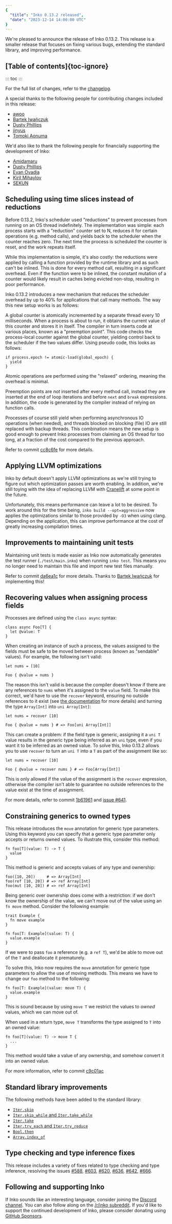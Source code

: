```yaml
---
{
  "title": "Inko 0.13.2 released",
  "date": "2023-12-14 14:00:00 UTC"
}
---
```


We're pleased to announce the release of Inko 0.13.2. This release is a smaller
release that focuses on fixing various bugs, extending the standard library, and
improving performance.

## [Table of contents]{toc-ignore}

::: toc
:::

For the full list of changes, refer to the
[changelog](https://github.com/inko-lang/inko/blob/main/CHANGELOG.md#0132-2023-12-14).

A special thanks to the following people for contributing changes included in
this release:

- [awoo](https://github.com/awoo-civ)
- [Bartek Iwańczuk](https://github.com/bartlomieju)
- [Dusty Phillips](https://github.com/dusty-phillips)
- [jinyus](https://github.com/jinyus)
- [Tomoki Aonuma](https://github.com/uasi)

We'd also like to thank the following people for financially supporting the
development of Inko:

- [Amidamaru](https://github.com/thaodt)
- [Dusty Phillips](https://dusty.phillips.codes)
- [Evan Ovadia](https://github.com/Verdagon)
- [Kiril Mihaylov](https://github.com/KirilMihaylov)
- [SEKUN](https://sekun.dev)

## Scheduling using time slices instead of reductions

Before 0.13.2, Inko's scheduler used "reductions" to prevent processes from
running on an OS thread indefinitely. The implementation was simple: each
process starts with a "reduction" counter set to N, reduces it for certain
operations (e.g. method calls), and yields back to the scheduler when the
counter reaches zero. The next time the process is scheduled the counter is
reset, and the work repeats itself.

While this implementation is simple, it's also costly: the reductions were
applied by calling a function provided by the runtime library and as such can't
be inlined. This is done for every method call, resulting in a significant
overhead. Even if the function were to be inlined, the constant mutation of a
counter would likely result in caches being evicted non-stop, resulting in poor
performance.

Inko 0.13.2 introduces a new mechanism that reduces the scheduler overhead by up
to 40% for applications that call many methods. The way this new setup works is
as follows:

A global counter is atomically incremented by a separate thread every 10
milliseconds. When a process is about to run, it obtains the current value of
this counter and stores it in itself. The compiler in turn inserts code at
various places, known as a "preemption point". This code checks the
process-local counter against the global counter, yielding control back to the
scheduler if the two values differ. Using pseudo code, this looks as follows:

```
if process.epoch != atomic-load(global_epoch) {
  yield
}
```

Atomic operations are performed using the "relaxed" ordering, meaning the
overhead is minimal.

Preemption points are _not_ inserted after every method call, instead they are
inserted at the end of loop iterations and before `next` and `break`
expressions. In addition, the code is generated by the compiler instead of
relying on function calls.

Processes of course still yield when performing asynchronous IO operations (when
needed), and threads blocked on blocking (file) IO are still replaced with
backup threads. This combination means the new setup is good enough to prevent
Inko processes from claiming an OS thread for too long, at a fraction of the
cost compared to the previous approach.

Refer to commit
[cc8c6fe](https://github.com/inko-lang/inko/commit/cc8c6feb09adce56f71e34931936eb087f121d9a)
for more details.

## Applying LLVM optimizations

Inko by default doesn't apply LLVM optimizations as we're still trying to figure
out which optimization passes are worth enabling. In addition, we're still
toying with the idea of replacing LLVM with [Cranelift](https://cranelift.dev/)
at some point in the future.

Unfortunately, this means performance can leave a lot to be desired. To work
around this for the time being, `inko build --opt=aggressive` now applies the
optimizations similar to those provided by `-O3` when using clang. Depending on
the application, this can improve performance at the cost of greatly increasing
compilation times.

## Improvements to maintaining unit tests

Maintaining unit tests is made easier as Inko now automatically generates the
test runner (`./test/main.inko`) when running `inko test`. This means you no
longer need to maintain this file and import new test files manually.

Refer to commit [da6ea1c](https://github.com/inko-lang/inko/commit/da6ea1c31150b92aa0094de0c8417875e24ac32f)
for more details. Thanks to [Bartek Iwańczuk](https://github.com/bartlomieju)
for implementing this!

## Recovering values when assigning process fields

Processes are defined using the `class async` syntax:

```inko
class async Foo[T] {
  let @value: T
}
```

When creating an instance of such a process, the values assigned to the fields
must be safe to be moved between process (known as "sendable" values). For
example, the following isn't valid:

```inko
let nums = [10]

Foo { @value = nums }
```

The reason this isn't valid is because the compiler doesn't know if there are
any references to `nums` when it's assigned to the `value` field. To make this
correct, we'd have to use the `recover` keyword, ensuring no outside references
to it exist (see [the documentation](https://docs.inko-lang.org/manual/v0.13.2/getting-started/memory-management/#unique-values-and-recovery)
for more details) and turning the type `Array[Int]` into `uni Array[Int]`:

```inko
let nums = recover [10]

Foo { @value = nums } # => Foo[uni Array[Int]]
```

This can create a problem: if the field type is generic, assigning it a `uni T`
value results in the generic type being inferred as an `uni` type, even if you
want it to be inferred as an owned value. To solve this, Inko 0.13.2 allows you
to use `recover` to turn an `uni T` into a `T` as part of the assignment like
so:

```inko
let nums = recover [10]

Foo { @value = recover nums } # => Foo[Array[Int]]
```

This is only allowed if the value of the assignment is the `recover` expression,
otherwise the compiler isn't able to guarantee no outside references to the
value exist at the time of assignment.

For more details, refer to commit
[1b61961](https://github.com/inko-lang/inko/commit/1b619615be160b29d97c123a4fa2e5e1d977e880)
and [issue #641](https://github.com/inko-lang/inko/issues/641).

## Constraining generics to owned types

This release introduces the `move` annotation for generic type parameters. Using
this keyword you can specify that a generic type parameter only accepts or
returns owned values. To illustrate this, consider this method:

```inko
fn foo[T](value: T) -> T {
  value
}
```

This method is generic and accepts values of any type and ownership:

```inko
foo([10, 20])     # => Array[Int]
foo(ref [10, 20]) # => ref Array[Int]
foo(mut [10, 20]) # => ref Array[Int]
```

Being generic over ownership does come with a restriction: if we don't know the
ownership of the value, we can't move out of the value using an `fn move`
method. Consider the following example:

```inko
trait Example {
  fn move example
}

fn foo[T: Example](value: T) {
  value.example
}
```

If we were to pass `foo` a reference (e.g. a `ref T`), we'd be able to move out
of the `T` and deallocate it prematurely.

To solve this, Inko now requires the `move` annotation for generic type
parameters to allow the use of moving methods. This means we have to change our
`foo` method to the following:

```inko
fn foo[T: Example](value: move T) {
  value.example
}
```

This is sound because by using `move T` we restrict the values to _owned_
values, which we can move out of.

When used in a return type, `move T` transforms the type assigned to `T` into
an owned value:

```inko
fn foo[T](value: T) -> move T {
  ...
}
```

This method would take a value of any ownership, and somehow convert it into an
owned value.

For more information, refer to commit
[c9c01ac](https://github.com/inko-lang/inko/commit/c9c01acb92080570bbce12cfa3bf7eda3f3425c6)

## Standard library improvements

The following methods have been added to the standard library:

- [`Iter.skip`](https://github.com/inko-lang/inko/commit/7a967b03d41186a891253d6296e42928c16537a3)
- [`Iter.skip_while` and `Iter.take_while`](https://github.com/inko-lang/inko/commit/c42baf42420b3851638b2e2062ad50e941922a79)
- [`Iter.take`](https://github.com/inko-lang/inko/commit/6c7da745c34a5ca62f1ef93e2617002b6e81b18c)
- [`Iter.try_each` and `Iter.try_reduce`](https://github.com/inko-lang/inko/commit/7314fd3bb6be1c7315af4c64c7a50e5d8c950cee)
- [`Bool.then`](https://github.com/inko-lang/inko/commit/4fe8a032b8310251ac6409bb751e42eb7f790499)
- [`Array.index_of`](https://github.com/inko-lang/inko/commit/317c3c7bf97b7017940531067548e53249a2778d)

## Type checking and type inference fixes

This release includes a variety of fixes related to type checking and type
inference, resolving the issues
[#588](https://github.com/inko-lang/inko/issues/588),
[#603](https://github.com/inko-lang/inko/issues/603),
[#620](https://github.com/inko-lang/inko/issues/620),
[#636](https://github.com/inko-lang/inko/issues/636),
[#642](https://github.com/inko-lang/inko/issues/642),
[#666](https://github.com/inko-lang/inko/issues/666).

## Following and supporting Inko

If Inko sounds like an interesting language, consider joining the [Discord
channel](https://discord.gg/seeURxHxCb). You can also follow along on the
[/r/inko subreddit](https://www.reddit.com/r/inko/). If you'd like to support
the continued development of Inko, please consider donating using [GitHub
Sponsors](https://github.com/sponsors/YorickPeterse).
